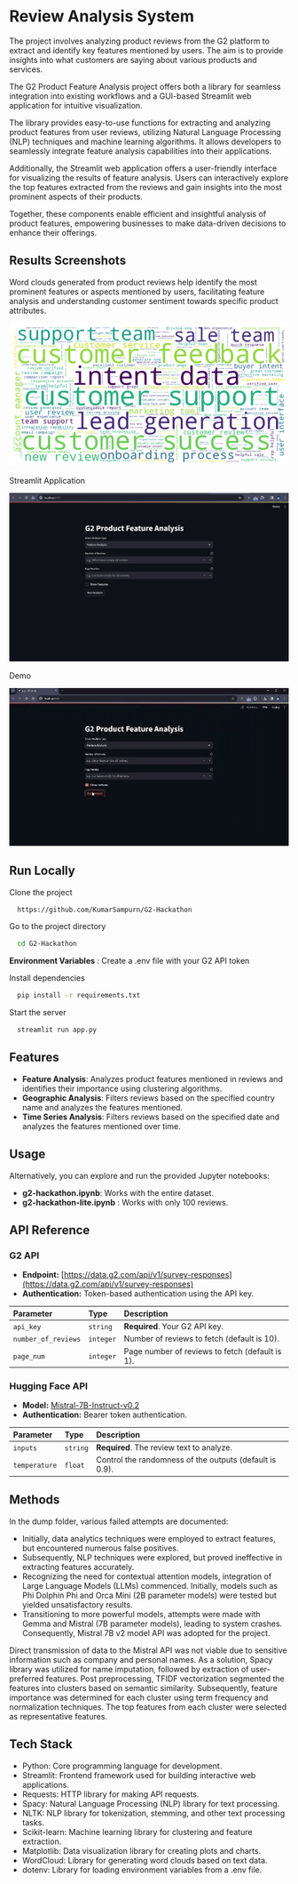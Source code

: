 
# Review Analysis System

The project involves analyzing product reviews from the G2 platform to extract and identify key features mentioned by users. The aim is to provide insights into what customers are saying about various products and services.

The G2 Product Feature Analysis project offers both a library for seamless integration into existing workflows and a GUI-based Streamlit web application for intuitive visualization.

The library provides easy-to-use functions for extracting and analyzing product features from user reviews, utilizing Natural Language Processing (NLP) techniques and machine learning algorithms. It allows developers to seamlessly integrate feature analysis capabilities into their applications.

Additionally, the Streamlit web application offers a user-friendly interface for visualizing the results of feature analysis. Users can interactively explore the top features extracted from the reviews and gain insights into the most prominent aspects of their products.

Together, these components enable efficient and insightful analysis of product features, empowering businesses to make data-driven decisions to enhance their offerings.




## Results Screenshots
Word clouds generated from product reviews help identify the most prominent features or aspects mentioned by users, facilitating feature analysis and understanding customer sentiment towards specific product attributes. 

![wordcloud](./images/Sample-Wordcloud.png)


Streamlit Application


![streamlit](./images/streamlit.png)


Demo


![demo](./images/demo.gif)



## Run Locally

Clone the project

```bash
  https://github.com/KumarSampurn/G2-Hackathon
```

Go to the project directory


```bash
  cd G2-Hackathon
```

**Environment Variables** : Create a .env file with your G2 API token

Install dependencies

```bash
  pip install -r requirements.txt
```

Start the server

```bash
  streamlit run app.py
```


## Features


* **Feature Analysis**: Analyzes product features mentioned in reviews and identifies their importance using clustering algorithms.
* **Geographic Analysis**: Filters reviews based on the specified country name and analyzes the features mentioned.
* **Time Series Analysis**: Filters reviews based on the specified date and analyzes the features mentioned over time.

## Usage

Alternatively, you can explore and run the provided Jupyter notebooks:

- **g2-hackathon.ipynb**: Works with the entire dataset.
- **g2-hackathon-lite.ipynb** : Works with only 100 reviews.

## API Reference

### G2 API

- **Endpoint:** [https://data.g2.com/api/v1/survey-responses](https://data.g2.com/api/v1/survey-responses)
- **Authentication:** Token-based authentication using the API key.

| Parameter          | Type     | Description                                       |
| :----------------- | :------- | :------------------------------------------------ |
| `api_key`          | `string` | **Required**. Your G2 API key.                   |
| `number_of_reviews`| `integer`| Number of reviews to fetch (default is 10).        |
| `page_num`         | `integer`| Page number of reviews to fetch (default is 1).   |

### Hugging Face API

- **Model:** [Mistral-7B-Instruct-v0.2](https://api-inference.huggingface.co/models/mistralai/Mistral-7B-Instruct-v0.2)
- **Authentication:** Bearer token authentication.

| Parameter    | Type     | Description                                            |
| :----------- | :------- | :----------------------------------------------------- |
| `inputs`     | `string` | **Required**. The review text to analyze.             |
| `temperature`| `float`  | Control the randomness of the outputs (default is 0.9).|

## Methods

In the dump folder, various failed attempts are documented:
- Initially, data analytics techniques were employed to extract features, but encountered numerous false positives.
- Subsequently, NLP techniques were explored, but proved ineffective in extracting features accurately.
- Recognizing the need for contextual attention models, integration of Large Language Models (LLMs) commenced. Initially, models such as Phi Dolphin Phi and Orca Mini (2B parameter models) were tested but yielded unsatisfactory results.
- Transitioning to more powerful models, attempts were made with Gemma and Mistral (7B parameter models), leading to system crashes. Consequently, Mistral 7B v2 model API was adopted for the project.

Direct transmission of data to the Mistral API was not viable due to sensitive information such as company and personal names. As a solution, Spacy library was utilized for name imputation, followed by extraction of user-preferred features. Post preprocessing, TFIDF vectorization segmented the features into clusters based on semantic similarity. Subsequently, feature importance was determined for each cluster using term frequency and normalization techniques. The top features from each cluster were selected as representative features.

## Tech Stack

- Python: Core programming language for development.
- Streamlit: Frontend framework used for building interactive web applications.
- Requests: HTTP library for making API requests.
- Spacy: Natural Language Processing (NLP) library for text processing.
- NLTK: NLP library for tokenization, stemming, and other text processing tasks.
- Scikit-learn: Machine learning library for clustering and feature extraction.
- Matplotlib: Data visualization library for creating plots and charts.
- WordCloud: Library for generating word clouds based on text data.
- dotenv: Library for loading environment variables from a .env file.





